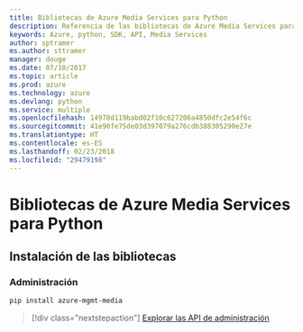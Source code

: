 ```yaml
---
title: Bibliotecas de Azure Media Services para Python
description: Referencia de las bibliotecas de Azure Media Services para Python
keywords: Azure, python, SDK, API, Media Services
author: sptramer
ms.author: sttramer
manager: douge
ms.date: 07/10/2017
ms.topic: article
ms.prod: azure
ms.technology: azure
ms.devlang: python
ms.service: multiple
ms.openlocfilehash: 14978d119babd02f10c627206a4850dfc2e54f6c
ms.sourcegitcommit: 41e90fe75de03d397079a276cdb388305290e27e
ms.translationtype: HT
ms.contentlocale: es-ES
ms.lasthandoff: 02/23/2018
ms.locfileid: "29479198"
---
```

# <a name="azure-media-services-libraries-for-python"></a>Bibliotecas de Azure Media Services para Python

## <a name="install-the-libraries"></a>Instalación de las bibliotecas


### <a name="management"></a>Administración

```bash
pip install azure-mgmt-media
```
> [!div class="nextstepaction"]
> [Explorar las API de administración](/python/api/overview/azure/mediaservices/management)